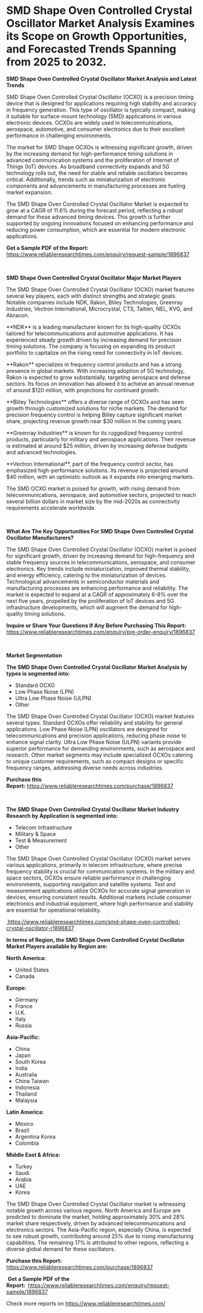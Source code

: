 <p><h1>SMD Shape Oven Controlled Crystal Oscillator Market Analysis Examines its Scope on Growth Opportunities, and Forecasted Trends Spanning from 2025 to 2032.</h1></p><p><strong>SMD Shape Oven Controlled Crystal Oscillator Market Analysis and Latest Trends</strong></p>
<p><p>SMD Shape Oven Controlled Crystal Oscillator (OCXO) is a precision timing device that is designed for applications requiring high stability and accuracy in frequency generation. This type of oscillator is typically compact, making it suitable for surface-mount technology (SMD) applications in various electronic devices. OCXOs are widely used in telecommunications, aerospace, automotive, and consumer electronics due to their excellent performance in challenging environments.</p><p>The market for SMD Shape OCXOs is witnessing significant growth, driven by the increasing demand for high-performance timing solutions in advanced communication systems and the proliferation of Internet of Things (IoT) devices. As broadband connectivity expands and 5G technology rolls out, the need for stable and reliable oscillators becomes critical. Additionally, trends such as miniaturization of electronic components and advancements in manufacturing processes are fueling market expansion. </p><p>The SMD Shape Oven Controlled Crystal Oscillator Market is expected to grow at a CAGR of 11.6% during the forecast period, reflecting a robust demand for these advanced timing devices. This growth is further supported by ongoing innovations focused on enhancing performance and reducing power consumption, which are essential for modern electronic applications.</p></p>
<p><strong>Get a Sample PDF of the Report:&nbsp;</strong> <a href="https://www.reliableresearchtimes.com/enquiry/request-sample/1896837?utm_campaign=3361&utm_medium=2&utm_source=Github&utm_content=ia&utm_term=07042025&utm_id=smd-shape-oven-controlled-crystal-oscillator">https://www.reliableresearchtimes.com/enquiry/request-sample/1896837</a></p>
<p>&nbsp;</p>
<p><strong>SMD Shape Oven Controlled Crystal Oscillator Major Market Players</strong></p>
<p><p>The SMD Shape Oven Controlled Crystal Oscillator (OCXO) market features several key players, each with distinct strengths and strategic goals. Notable companies include NDK, Rakon, Bliley Technologies, Greenray Industries, Vectron International, Microcrystal, CTS, Taitien, NEL, KVG, and Abracon.</p><p>**NDK** is a leading manufacturer known for its high-quality OCXOs tailored for telecommunications and automotive applications. It has experienced steady growth driven by increasing demand for precision timing solutions. The company is focusing on expanding its product portfolio to capitalize on the rising need for connectivity in IoT devices.</p><p>**Rakon** specializes in frequency control products and has a strong presence in global markets. With increasing adoption of 5G technology, Rakon is expected to grow substantially, targeting aerospace and defense sectors. Its focus on innovation has allowed it to achieve an annual revenue of around $120 million, with projections for continued growth.</p><p>**Bliley Technologies** offers a diverse range of OCXOs and has seen growth through customized solutions for niche markets. The demand for precision frequency control is helping Bliley capture significant market share, projecting revenue growth near $30 million in the coming years.</p><p>**Greenray Industries** is known for its ruggedized frequency control products, particularly for military and aerospace applications. Their revenue is estimated at around $25 million, driven by increasing defense budgets and advanced technologies.</p><p>**Vectron International**, part of the frequency control sector, has emphasized high-performance solutions. Its revenue is projected around $40 million, with an optimistic outlook as it expands into emerging markets.</p><p>The SMD OCXO market is poised for growth, with rising demand from telecommunications, aerospace, and automotive sectors, projected to reach several billion dollars in market size by the mid-2020s as connectivity requirements accelerate worldwide.</p></p>
<p>&nbsp;</p>
<p><strong>What Are The Key Opportunities For SMD Shape Oven Controlled Crystal Oscillator Manufacturers?</strong></p>
<p><p>The SMD Shape Oven Controlled Crystal Oscillator (OCXO) market is poised for significant growth, driven by increasing demand for high-frequency and stable frequency sources in telecommunications, aerospace, and consumer electronics. Key trends include miniaturization, improved thermal stability, and energy efficiency, catering to the miniaturization of devices. Technological advancements in semiconductor materials and manufacturing processes are enhancing performance and reliability. The market is expected to expand at a CAGR of approximately 6-8% over the next five years, propelled by the proliferation of IoT devices and 5G infrastructure developments, which will augment the demand for high-quality timing solutions.</p></p>
<p><strong>Inquire or Share Your Questions If Any Before Purchasing This Report:</strong> <a href="https://www.reliableresearchtimes.com/enquiry/pre-order-enquiry/1896837?utm_campaign=3361&utm_medium=2&utm_source=Github&utm_content=ia&utm_term=07042025&utm_id=smd-shape-oven-controlled-crystal-oscillator">https://www.reliableresearchtimes.com/enquiry/pre-order-enquiry/1896837</a></p>
<p>&nbsp;</p>
<p><strong>Market Segmentation</strong></p>
<p><strong>The SMD Shape Oven Controlled Crystal Oscillator Market Analysis by types is segmented into:</strong></p>
<p><ul><li>Standard OCXO</li><li>Low Phase Noise (LPN)</li><li>Ultra Low Phase Noise (ULPN)</li><li>Other</li></ul></p>
<p><p>The SMD Shape Oven Controlled Crystal Oscillator (OCXO) market features several types. Standard OCXOs offer reliability and stability for general applications. Low Phase Noise (LPN) oscillators are designed for telecommunications and precision applications, reducing phase noise to enhance signal clarity. Ultra Low Phase Noise (ULPN) variants provide superior performance for demanding environments, such as aerospace and research. Other market segments may include specialized OCXOs catering to unique customer requirements, such as compact designs or specific frequency ranges, addressing diverse needs across industries.</p></p>
<p><strong>Purchase this Report:&nbsp;</strong><a href="https://www.reliableresearchtimes.com/purchase/1896837?utm_campaign=3361&utm_medium=2&utm_source=Github&utm_content=ia&utm_term=07042025&utm_id=smd-shape-oven-controlled-crystal-oscillator">https://www.reliableresearchtimes.com/purchase/1896837</a></p>
<p>&nbsp;</p>
<p><strong>The SMD Shape Oven Controlled Crystal Oscillator Market Industry Research by Application is segmented into:</strong></p>
<p><ul><li>Telecom Infrastructure</li><li>Military & Space</li><li>Test & Measurement</li><li>Other</li></ul></p>
<p><p>The SMD Shape Oven Controlled Crystal Oscillator (OCXO) market serves various applications, primarily in telecom infrastructure, where precise frequency stability is crucial for communication systems. In the military and space sectors, OCXOs ensure reliable performance in challenging environments, supporting navigation and satellite systems. Test and measurement applications utilize OCXOs for accurate signal generation in devices, ensuring consistent results. Additional markets include consumer electronics and industrial equipment, where high performance and stability are essential for operational reliability.</p></p>
<p><a href="https://www.reliableresearchtimes.com/smd-shape-oven-controlled-crystal-oscillator-r1896837?utm_campaign=3361&utm_medium=2&utm_source=Github&utm_content=ia&utm_term=07042025&utm_id=smd-shape-oven-controlled-crystal-oscillator">&nbsp;https://www.reliableresearchtimes.com/smd-shape-oven-controlled-crystal-oscillator-r1896837</a></p>
<p><strong>In terms of Region, the SMD Shape Oven Controlled Crystal Oscillator Market Players available by Region are:</strong></p>
<p>
    <p> <strong> North America: </strong>
        <ul>
            <li>United States</li>
            <li>Canada</li>
        </ul>
        </p> 
    <p> <strong> Europe: </strong>
        <ul>
            <li>Germany</li>
            <li>France</li>
            <li>U.K.</li>
            <li>Italy</li>
            <li>Russia</li>
        </ul>
        </p> 
    <p> <strong> Asia-Pacific: </strong>
        <ul>
            <li>China</li>
            <li>Japan</li>
            <li>South Korea</li>
            <li>India</li>
            <li>Australia</li>
            <li>China Taiwan</li>
            <li>Indonesia</li>
            <li>Thailand</li>
            <li>Malaysia</li>
        </ul>
        </p> 
    <p> <strong> Latin America: </strong>
        <ul>
            <li>Mexico</li>
            <li>Brazil</li>
            <li>Argentina Korea</li>
            <li>Colombia</li>
        </ul>
        </p> 
    <p> <strong> Middle East & Africa: </strong>
        <ul>
            <li>Turkey</li>
            <li>Saudi</li>
            <li>Arabia</li>
            <li>UAE</li>
            <li>Korea</li>
        </ul>
    </p>
    </p>
<p><p>The SMD Shape Oven Controlled Crystal Oscillator market is witnessing notable growth across various regions. North America and Europe are predicted to dominate the market, holding approximately 30% and 28% market share respectively, driven by advanced telecommunications and electronics sectors. The Asia-Pacific region, especially China, is expected to see robust growth, contributing around 25% due to rising manufacturing capabilities. The remaining 17% is attributed to other regions, reflecting a diverse global demand for these oscillators.</p></p>
<p><strong>Purchase this Report: </strong><a href="https://www.reliableresearchtimes.com/purchase/1896837?utm_campaign=3361&utm_medium=2&utm_source=Github&utm_content=ia&utm_term=07042025&utm_id=smd-shape-oven-controlled-crystal-oscillator">https://www.reliableresearchtimes.com/purchase/1896837</a></p>
<p>&nbsp;<strong>Get a Sample PDF of the Report:&nbsp;&nbsp;</strong><a href="https://www.reliableresearchtimes.com/enquiry/request-sample/1896837?utm_campaign=3361&utm_medium=2&utm_source=Github&utm_content=ia&utm_term=07042025&utm_id=smd-shape-oven-controlled-crystal-oscillator">https://www.reliableresearchtimes.com/enquiry/request-sample/1896837</a></p>
<p><strong></strong></p>
<p>Check more reports on <a href="https://www.reliableresearchtimes.com/?utm_campaign=3361&utm_medium=2&utm_source=Github&utm_content=ia&utm_term=07042025&utm_id=smd-shape-oven-controlled-crystal-oscillator">https://www.reliableresearchtimes.com/</a></p>